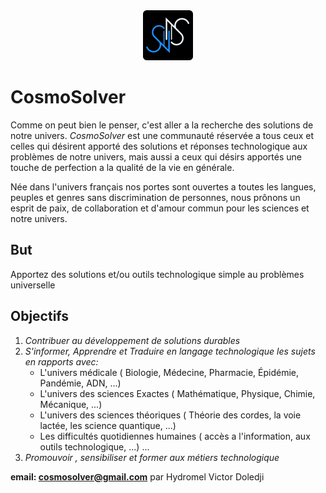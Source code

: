 <center>
  <img src='../cosmosolver.svg'>
</center>

# CosmoSolver

Comme on peut bien le penser, c'est aller a la recherche des solutions de notre univers.
*CosmoSolver* est une communauté réservée a tous ceux et celles qui désirent apporté des solutions et réponses technologique aux problèmes de notre univers, mais aussi a ceux qui désirs apportés une touche de perfection a la qualité de la vie en générale.

Née dans l'univers français nos portes sont ouvertes a toutes les langues, peuples et genres sans discrimination de personnes, nous prônons un esprit de paix, de collaboration et d'amour commun pour les sciences et notre univers.

## But

Apportez des solutions et/ou outils technologique simple au problèmes universelle

## Objectifs

1. *Contribuer au développement de solutions durables*
2. *S'informer, Apprendre et Traduire en langage technologique les sujets en rapports avec:*
      - L'univers médicale ( Biologie, Médecine, Pharmacie, Épidémie, Pandémie, ADN, ...)
      - L'univers des sciences Exactes ( Mathématique, Physique, Chimie, Mécanique, ...)
      - L'univers des sciences théoriques ( Théorie des cordes,  la voie lactée, les science quantique, ...)
      - Les difficultés quotidiennes humaines ( accès a l'information, aux outils technologique, ...)
      ...
3. *Promouvoir , sensibiliser et former aux métiers technologique*

**email: cosmosolver@gmail.com**                                      par Hydromel Victor Doledji
